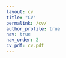 ```yaml
---
layout: cv
title: "CV"
permalink: /cv/
author_profile: true
nav: true
nav_order: 2 
cv_pdf: cv.pdf
---
```

